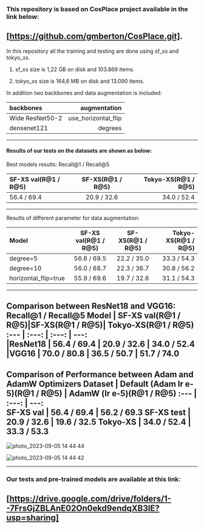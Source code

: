 ### This repository is based on CosPlace project available in the link below:

[https://github.com/gmberton/CosPlace.git].
--------------------------------------------------------------------------------------------------------------------------------------------

In this repository all the training and testing are done using sf_xs and tokyo_xs.

1) sf_xs size is 1,22 GB on disk and 103.869 items.

2) tokyo_xs size is 164,6 MB on disk and 13.090 items.

In addition two backbones and data augmentation is included:

| backbones       | augmentation        |
  :---            |         ---:  
| Wide ResNet50-2 | use_horizontal_flip | 
| densenet121     | degrees             |

--------------------------------------------------------------------------------------------------------------------------------------------
#### Results of our tests on the datasets are shown as below:


Best models results: Recall@1 / Recall@5

SF-XS val(R@1 / R@5)|SF-XS(R@1 / R@5)| Tokyo-XS(R@1 / R@5)
 :---               |     :---:      |     ---:   
|  56.4 / 69.4      | 20.9 / 32.6    | 34.0 / 52.4
--------------------------------------------------------------------------------------------------------------------------------------------

Results of different parameter for data augmentation:

 Model               | SF-XS val(R@1 / R@5)|SF-XS(R@1 / R@5)| Tokyo-XS(R@1 / R@5)
 :---                |     :---:           |     :---:      |     ---:   
|degree=5            | 56.6 / 69.5         | 22.2 / 35.0    | 33.3 / 54.3
|degree=10           | 56.0 / 68.7         | 22.3 / 36.7    | 30.8 / 56.2 
|horizontal_flip=true| 55.9 / 69.6         | 19.7 / 32.6    | 31.1 / 54.3 
--------------------------------------------------------------------------------------------------------------------------------------------

Comparison between ResNet18 and VGG16: Recall@1 / Recall@5
 Model    | SF-XS val(R@1 / R@5)|SF-XS(R@1 / R@5)| Tokyo-XS(R@1 / R@5)
 :---     |     :---:           |     :---:      |     ---:   
|ResNet18 | 56.4 / 69.4         | 20.9 / 32.6    | 34.0 / 52.4
|VGG16    | 70.0 / 80.8         | 36.5 / 50.7    | 51.7 / 74.0 
--------------------------------------------------------------------------------------------------------------------------------------------

Comparison of Performance between Adam and AdamW Optimizers
Dataset    | Default (Adam lr e-5)(R@1 / R@5) | AdamW (lr e-5)(R@1 / R@5)
:---       |        :---:                     |     ---:    
SF-XS val  | 56.4 / 69.4                      | 56.2 / 69.3 
SF-XS test | 20.9 / 32.6                      | 19.6 / 32.5 
Tokyo-XS   | 34.0 / 52.4                      | 33.3 / 53.3 
--------------------------------------------------------------------------------------------------------------------------------------------

![photo_2023-09-05 14 44 44](https://github.com/SarinaTakalloo/VG_MLDL/assets/98056551/fb381428-e48a-48cf-a095-8c07cd5707dd)

![photo_2023-09-05 14 44 42](https://github.com/SarinaTakalloo/VG_MLDL/assets/98056551/328a0279-9a8a-476a-8d40-eaec550b3495)


--------------------------------------------------------------------------------------------------------------------------------------------
### Our tests and pre-trained models are available at this link:

[https://drive.google.com/drive/folders/1--7FrsGjZBLAnE02On0ekd9endqXB3lE?usp=sharing]
--------------------------------------------------------------------------------------------------------------------------------------------


